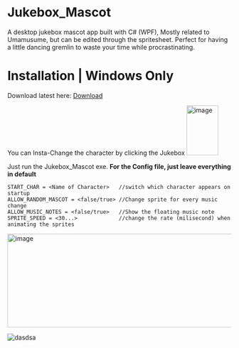# Jukebox_Mascot
A desktop jukebox mascot app built with C# (WPF), Mostly related to Umamusume, but can be edited through the spritesheet.
Perfect for having a little dancing gremlin to waste your time while procrastinating.

# Installation | Windows Only
Download latest here: [Download](https://github.com/MojLovesApples/JukeBox/releases/download/V1.1/Jukebox_Mascot_V1.1.zip)

You can Insta-Change the character by clicking the Jukebox
<img width="71" height="112" alt="image" src="https://github.com/user-attachments/assets/a2cb48df-de68-4ead-9ffb-4286da64a994" />


Just run the Jukebox_Mascot exe.
**For the Config file, just leave everything in default** <br />
```
START_CHAR = <Name of Character>   //switch which character appears on startup
ALLOW_RANDOM_MASCOT = <false/true> //Change sprite for every music change
ALLOW_MUSIC_NOTES = <false/true>   //Show the floating music note
SPRITE_SPEED = <30...>             //change the rate (milisecond) when animating the sprites
```
<img width="556" height="211" alt="image" src="https://github.com/user-attachments/assets/e40aa18b-fcd7-4c1d-be6a-d278c8c4615a" />


![dasdsa](https://github.com/user-attachments/assets/769d2fc3-6b90-4dfe-a767-3fd6c33513d9)


